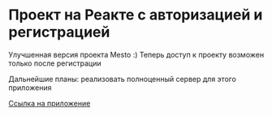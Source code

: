 # Проект на Реакте с авторизацией и регистрацией

Улучшенная версия проекта Mesto :)
Теперь доступ к проекту возможен только после регистрации

Дальнейшие планы: реализовать полноценный сервер для этого приложения

[Ссылка на приложение](https://vkovrigina.github.io/react-mesto-auth/)
